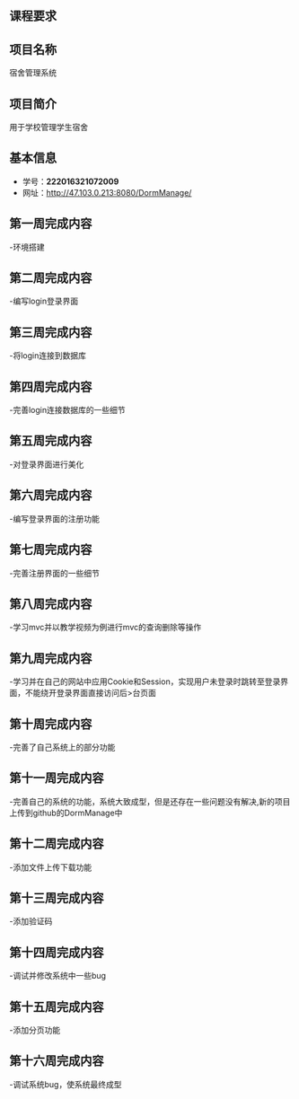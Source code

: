 ## 课程要求

## 项目名称

宿舍管理系统

## 项目简介

用于学校管理学生宿舍

## 基本信息

- 学号：**222016321072009**
- 网址：http://47.103.0.213:8080/DormManage/


## 第一周完成内容

-环境搭建

## 第二周完成内容

-编写login登录界面

## 第三周完成内容

-将login连接到数据库

## 第四周完成内容

-完善login连接数据库的一些细节

## 第五周完成内容

-对登录界面进行美化

## 第六周完成内容

-编写登录界面的注册功能

## 第七周完成内容

-完善注册界面的一些细节

## 第八周完成内容

-学习mvc并以教学视频为例进行mvc的查询删除等操作

## 第九周完成内容

-学习并在自己的网站中应用Cookie和Session，实现用户未登录时跳转至登录界面，不能绕开登录界面直接访问后>台页面
## 第十周完成内容

-完善了自己系统上的部分功能

## 第十一周完成内容

-完善自己的系统的功能，系统大致成型，但是还存在一些问题没有解决,新的项目上传到github的DormManage中

## 第十二周完成内容

-添加文件上传下载功能

## 第十三周完成内容

-添加验证码

## 第十四周完成内容

-调试并修改系统中一些bug

## 第十五周完成内容

-添加分页功能

## 第十六周完成内容

-调试系统bug，使系统最终成型


